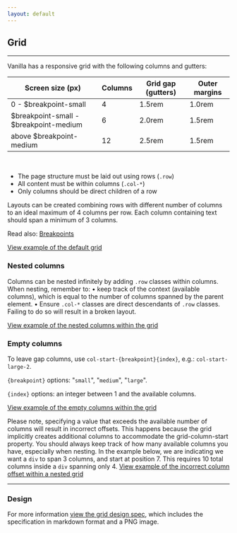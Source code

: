 ```yaml
---
layout: default
---
```


## Grid

<hr>

Vanilla has a responsive grid with the following columns and gutters:

| Screen size (px)                       | Columns | Grid gap (gutters) | Outer margins |
| -------------------------------------- | ------- | ------------------ | ------------- |
| 0 - $breakpoint-small                  | 4       | 1.5rem             | 1.0rem        |
| $breakpoint-small - $breakpoint-medium | 6       | 2.0rem             | 1.5rem        |
| above $breakpoint-medium               | 12      | 2.5rem             | 1.5rem        |

<br>

- The page structure must be laid out using rows (`.row`)
- All content must be within columns (`.col-*`)
- Only columns should be direct children of a row

Layouts can be created combining rows with different number of columns to an ideal maximum of 4 columns per row. Each column containing text should span a minimum of 3 columns.

Read also: [Breakpoints](/en/settings/breakpoint-settings)

<a href="/examples/patterns/grid/default/" class="js-example">
    View example of the default grid
</a>

### Nested columns

Columns can be nested infinitely by adding `.row` classes within columns. When nesting, remember to:
• keep track of the context (available columns), which is equal to the number of columns spanned by the parent element.
• Ensure `.col-*` classes are direct descendants of `.row` classes. Failing to do so will result in a broken layout.

<a href="/examples/patterns/grid/nested/" class="js-example">
    View example of the nested columns within the grid
</a>

### Empty columns

To leave gap columns, use `col-start-{breakpoint}{index}`, e.g.: `col-start-large-2`.

`{breakpoint}` options: "`small`", "`medium`", "`large`".

`{index}` options: an integer between 1 and the available columns.

<a href="/examples/patterns/grid/empty-columns/" class="js-example">
    View example of the empty columns within the grid
</a>

Please note, specifying a value that exceeds the available number of columns will result in incorrect offsets. This happens because the grid implicitly creates additional columns to accommodate the grid-column-start property. You should always keep track of how many available columns you have, especially when nesting. In the example below, we are indicating we want a `div` to span 3 columns, and start at position 7. This requires 10 total columns inside a `div` spanning only 4.
<a href="/examples/patterns/grid/incorrect-empty-columns/" class="js-example">
View example of the incorrect column offset within a nested grid
</a>

<hr>

### Design

For more information [view the grid design spec](https://github.com/ubuntudesign/vanilla-design/tree/master/Grid), which includes the specification in markdown format and a PNG image.
